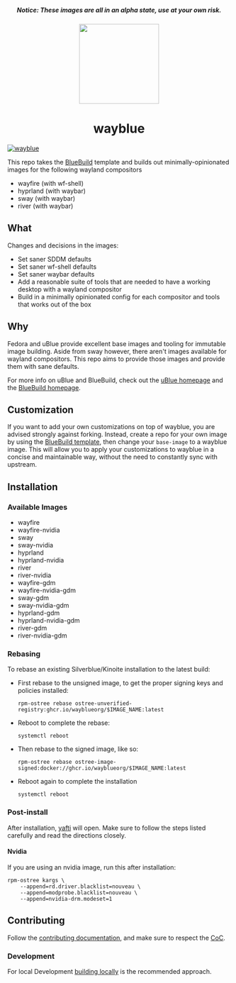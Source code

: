 <h5 align="center">Notice: These images are all in an alpha state, use at your own risk.</h5>

<p align="center">
  <a href="https://github.com/wayblueorg/wayblue">
    <img src="https://github.com/wayblueorg/wayblue/assets/129108030/38139f2c-e91e-40dd-88b1-951c1021c51c" href="[https://github.com/wayblueorg/wayblue](https://github.com/wayblueorg/wayblue)" width=180 />
  </a>
</p>

<h1 align="center">wayblue</h1>


[![wayblue](https://github.com/wayblueorg/wayblue/actions/workflows/build.yml/badge.svg)](https://github.com/wayblueorg/wayblue/actions/workflows/build.yml)

This repo takes the [BlueBuild](https://blue-build.org/) template and builds out minimally-opinionated images for the following wayland compositors

- wayfire (with wf-shell)
- hyprland (with waybar)
- sway (with waybar)
- river (with waybar)

## What

Changes and decisions in the images:
- Set saner SDDM defaults
- Set saner wf-shell defaults
- Set saner waybar defaults
- Add a reasonable suite of tools that are needed to have a working desktop with a wayland compositor 
- Build in a minimally opinionated config for each compositor and tools that works out of the box

## Why

Fedora and uBlue provide excellent base images and tooling for immutable image building. Aside from sway however, there aren't images available for wayland compositors. This repo aims to provide those images and provide them with sane defaults.

For more info on uBlue and BlueBuild, check out the [uBlue homepage](https://universal-blue.org/) and the [BlueBuild homepage](https://blue-build.org/).


## Customization

If you want to add your own customizations on top of wayblue, you are advised strongly against forking. Instead, create a repo for your own image by using the [BlueBuild template](https://github.com/blue-build/template), then change your `base-image` to a wayblue image. This will allow you to apply your customizations to wayblue in a concise and maintainable way, without the need to constantly sync with upstream. 


## Installation

### Available Images

- wayfire
- wayfire-nvidia
- sway
- sway-nvidia
- hyprland
- hyprland-nvidia
- river
- river-nvidia
- wayfire-gdm
- wayfire-nvidia-gdm
- sway-gdm
- sway-nvidia-gdm
- hyprland-gdm
- hyprland-nvidia-gdm
- river-gdm
- river-nvidia-gdm

### Rebasing

To rebase an existing Silverblue/Kinoite installation to the latest build:

- First rebase to the unsigned image, to get the proper signing keys and policies installed:
  ```
  rpm-ostree rebase ostree-unverified-registry:ghcr.io/wayblueorg/$IMAGE_NAME:latest
  ```
- Reboot to complete the rebase:
  ```
  systemctl reboot
  ```
- Then rebase to the signed image, like so:
  ```
  rpm-ostree rebase ostree-image-signed:docker://ghcr.io/wayblueorg/$IMAGE_NAME:latest
  ```
- Reboot again to complete the installation
  ```
  systemctl reboot
  ```
  
### Post-install

After installation, [yafti](https://github.com/ublue-os/yafti) will open. Make sure to follow the steps listed carefully and read the directions closely.

#### Nvidia
If you are using an nvidia image, run this after installation:

```
rpm-ostree kargs \
    --append=rd.driver.blacklist=nouveau \
    --append=modprobe.blacklist=nouveau \
    --append=nvidia-drm.modeset=1
```

## Contributing

Follow the [contributing documentation](CONTRIBUTING.md#contributing), and make sure to respect the [CoC](CODE_OF_CONDUCT.md).

### Development

For local Development [building locally](CONTRIBUTING.md#building-locally) is the recommended approach.
